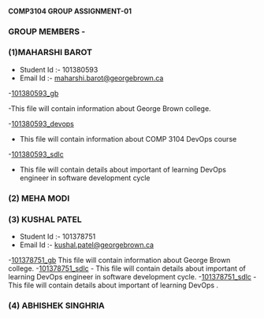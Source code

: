 #### COMP3104 GROUP ASSIGNMENT-01

### GROUP MEMBERS -

### (1)MAHARSHI BAROT

- Student Id :- 101380593
- Email Id :- maharshi.barot@georgebrown.ca

-[101380593_gb](101380593_gb.txt)

-This file will contain information about George Brown college.

-[101380593_devops](101380593_devops.txt)

- This file will contain information about COMP 3104 DevOps course

-[101380593_sdlc](101380593_sdlc.txt)

- This file will contain details about important of learning DevOps engineer in software development cycle

### (2) MEHA MODI

### (3) KUSHAL PATEL

- Student Id :- 101378751
- Email Id :- kushal.patel@georgebrown.ca

-[101378751_gb](101378751_gb.txt) This file will contain information about George Brown college. -[101378751_sdlc](101380593_sdlc.txt) - This file will contain details about important of learning DevOps engineer in software development cycle. -[101378751_sdlc](101380593_devops.txt) - This file will contain details about important of learning DevOps .

### (4) ABHISHEK SINGHRIA

###
